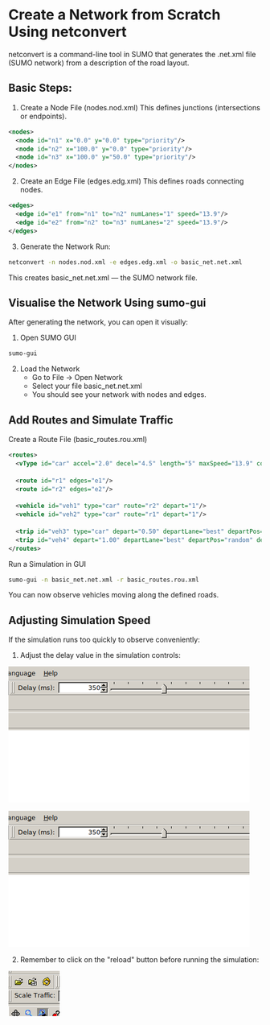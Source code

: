 # Create a Network from Scratch Using netconvert
netconvert is a command-line tool in SUMO that generates the .net.xml file (SUMO network) from a description of the road layout.

## Basic Steps:
1. Create a Node File (nodes.nod.xml)
This defines junctions (intersections or endpoints).

```xml
<nodes>
  <node id="n1" x="0.0" y="0.0" type="priority"/>
  <node id="n2" x="100.0" y="0.0" type="priority"/>
  <node id="n3" x="100.0" y="50.0" type="priority"/>
</nodes>
```

2. Create an Edge File (edges.edg.xml)
This defines roads connecting nodes.

```xml
<edges>
  <edge id="e1" from="n1" to="n2" numLanes="1" speed="13.9"/>
  <edge id="e2" from="n2" to="n3" numLanes="2" speed="13.9"/>
</edges>
```

3. Generate the Network
Run:
```bash
netconvert -n nodes.nod.xml -e edges.edg.xml -o basic_net.net.xml
```
This creates basic_net.net.xml — the SUMO network file.

## Visualise the Network Using sumo-gui
After generating the network, you can open it visually:

1. Open SUMO GUI
```bash
sumo-gui
```

2. Load the Network
   - Go to File → Open Network
   - Select your file basic_net.net.xml
   - You should see your network with nodes and edges.

## Add Routes and Simulate Traffic
Create a Route File (basic_routes.rou.xml)

```xml
<routes>
  <vType id="car" accel="2.0" decel="4.5" length="5" maxSpeed="13.9" color="1,0,0"/>

  <route id="r1" edges="e1"/>
  <route id="r2" edges="e2"/>
  
  <vehicle id="veh1" type="car" route="r2" depart="1"/>
  <vehicle id="veh2" type="car" route="r1" depart="1"/>

  <trip id="veh3" type="car" depart="0.50" departLane="best" departPos="random" departSpeed="max" from="e1" to="e2"/>
  <trip id="veh4" depart="1.00" departLane="best" departPos="random" departSpeed="max" from="e1" to="e2"/>
</routes>
```

Run a Simulation in GUI

```bash
sumo-gui -n basic_net.net.xml -r basic_routes.rou.xml
```

You can now observe vehicles moving along the defined roads.

## Adjusting Simulation Speed

If the simulation runs too quickly to observe conveniently:

1. Adjust the delay value in the simulation controls:

![alt text](image.png)

![alt text](image-1.png)

2. Remember to click on the "reload" button before running the simulation:

![alt text](image-2.png)
